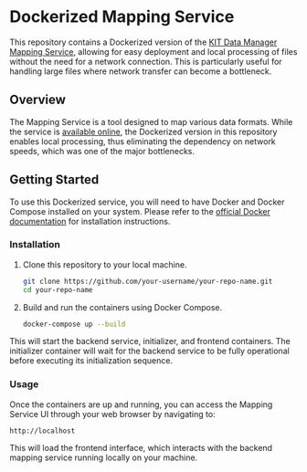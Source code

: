 # Dockerized Mapping Service

This repository contains a Dockerized version of the [KIT Data Manager Mapping Service](https://github.com/kit-data-manager/mapping-service/), allowing for easy deployment and local processing of files without the need for a network connection. This is particularly useful for handling large files where network transfer can become a bottleneck.

## Overview

The Mapping Service is a tool designed to map various data formats. While the service is [available online](https://matwerk.datamanager.kit.edu/mapping-service-ui.html), the Dockerized version in this repository enables local processing, thus eliminating the dependency on network speeds, which was one of the major bottlenecks.

## Getting Started

To use this Dockerized service, you will need to have Docker and Docker Compose installed on your system. Please refer to the [official Docker documentation](https://docs.docker.com/get-docker/) for installation instructions.

### Installation

1. Clone this repository to your local machine.
   ```sh
   git clone https://github.com/your-username/your-repo-name.git
   cd your-repo-name
   ```

2. Build and run the containers using Docker Compose.
   ```sh
   docker-compose up --build
   ```

This will start the backend service, initializer, and frontend containers. The initializer container will wait for the backend service to be fully operational before executing its initialization sequence.

### Usage

Once the containers are up and running, you can access the Mapping Service UI through your web browser by navigating to:

```
http://localhost
```

This will load the frontend interface, which interacts with the backend mapping service running locally on your machine.
